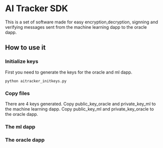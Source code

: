 # AI Tracker SDK

This is a set of software made for easy encryption,decryption, signning and verifying messages sent from the machine learning dapp to the oracle dapp.

## How to use it

### Initialize keys
First you need to generate the keys for the oracle and ml dapp.
```
python aitracker_initkeys.py
```
### Copy files
There are 4 keys generated. Copy public_key_oracle and private_key_ml to the machine learning dapp. Copy public_key_ml and private_key_oracle to the oracle dapp.
### The ml dapp

### The oracle dapp
